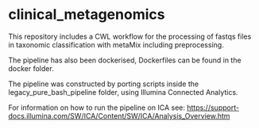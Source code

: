 # clinical_metagenomics

This repository includes a CWL workflow for the processing of fastqs files in taxonomic classification with metaMix including preprocessing.  

The pipeline has also been dockerised, Dockerfiles can be found in the docker folder.  

The pipeline was constructed by porting scripts inside the legacy\_pure\_bash_pipeline folder, using Illumina Connected Analytics.  

For information on how to run the pipeline on ICA see: https://support-docs.illumina.com/SW/ICA/Content/SW/ICA/Analysis_Overview.htm


